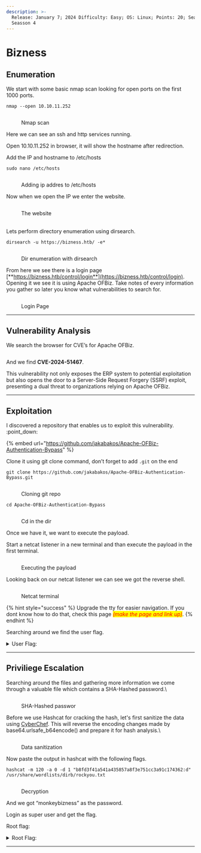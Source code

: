 ```yaml
---
description: >-
  Release: January 7; 2024 Difficulty: Easy; OS: Linux; Points: 20; Seasson:
  Seasson 4
---
```


# Bizness

## Enumeration

We start with some basic nmap scan looking for open ports on the first 1000 ports.

```
nmap --open 10.10.11.252
```

<figure><img src="../.gitbook/assets/Untitled.png" alt=""><figcaption><p>Nmap scan</p></figcaption></figure>

Here we can see an ssh and http services running.

Open 10.10.11.252 in browser, it will show the hostname after redirection.

Add the IP and hostname to /etc/hosts

```
sudo nano /etc/hosts
```

<figure><img src="../.gitbook/assets/Untitled (1).png" alt=""><figcaption><p>Adding ip addres to /etc/hosts</p></figcaption></figure>

Now when we open the IP we enter the website.

<figure><img src="../.gitbook/assets/Untitled (2).png" alt=""><figcaption><p>The website</p></figcaption></figure>

\
Lets perform directory enumeration using dirsearch.

```
dirsearch -u https://bizness.htb/ -e*
```

<figure><img src="../.gitbook/assets/Untitled (3).png" alt=""><figcaption><p>Dir enumeration with dirsearch</p></figcaption></figure>

From here we see there is a login page  [**https://bizness.htb/control/login**](https://bizness.htb/control/login). Opening it we see it is using Apache OFBiz. Take notes of every information you gather so later you know what vulnerabilities to search for.

<figure><img src="../.gitbook/assets/Untitled (4).png" alt=""><figcaption><p>Login Page</p></figcaption></figure>

***

## **Vulnerability Analysis**

We search the browser for CVE’s for Apache OFBiz.

<figure><img src="../.gitbook/assets/Untitled (5).png" alt=""><figcaption></figcaption></figure>

And we find **CVE-2024-51467**.

This vulnerability not only exposes the ERP system to potential exploitation but also opens the door to a Server-Side Request Forgery (SSRF) exploit, presenting a dual threat to organizations relying on Apache OFBiz.

***

## **Exploitation**

I discovered a repository that enables us to exploit this vulnerability. :point\_down:

{% embed url="https://github.com/jakabakos/Apache-OFBiz-Authentication-Bypass" %}

Clone it using git clone command, don’t forget to add `.git` on the end

```
git clone https://github.com/jakabakos/Apache-OFBiz-Authentication-Bypass.git
```

<figure><img src="../.gitbook/assets/Untitled (6).png" alt=""><figcaption><p>Cloning git repo</p></figcaption></figure>

```
cd Apache-OFBiz-Authentication-Bypass
```

<figure><img src="../.gitbook/assets/Untitled (7).png" alt=""><figcaption><p>Cd in the dir</p></figcaption></figure>

Once we have it, we want to execute the payload.

Start a netcat listener in a new terminal and than execute the payload in the first terminal.

<figure><img src="../.gitbook/assets/Untitled (8).png" alt=""><figcaption><p>Executing the payload</p></figcaption></figure>

Looking back on our netcat listener we can see we got the reverse shell.

<figure><img src="../.gitbook/assets/Untitled (9).png" alt=""><figcaption><p>Netcat terminal</p></figcaption></figure>

{% hint style="success" %}
Upgrade the tty for easier navigation. If you dont know how to do that, check this page _<mark style="color:red;">(make the page and link up)</mark>_.
{% endhint %}

Searching around we find the user flag.

<details>

<summary>User Flag:</summary>

f62f6868b3151990af4621e3d506a999

</details>

***

## **Priviliege Escalation**

Searching around the files and gathering more information we come through a valuable file which contains a SHA-Hashed password.\


<figure><img src="../.gitbook/assets/Untitled (10).png" alt=""><figcaption><p>SHA-Hashed passwor</p></figcaption></figure>

Before we use Hashcat for cracking the hash, let's first sanitize the data using [CyberChef](https://gchq.github.io/CyberChef/#recipe=Find_/_Replace\(%7B%27option%27:%27Regex%27,%27string%27:%27_%27%7D,%27/%27,false,false,false,false\)Find_/_Replace\(%7B%27option%27:%27Regex%27,%27string%27:%27-%27%7D,%27%2B%27,false,false,false,false\)From_Base64\(%27A-Za-z0-9%2B/%3D%27,false,false\)To_Hex\(%27None%27,0\)\&input=dVAwX1FhVkJwRFdGZW84LWRSekRxUndYUTJJ). This will reverse the encoding changes made by base64.urlsafe\_b64encode() and prepare it for hash analysis.\


<figure><img src="../.gitbook/assets/Untitled (11).png" alt=""><figcaption><p>Data sanitization</p></figcaption></figure>

Now paste the output in hashcat with the following flags.

```
hashcat -m 120 -a 0 -d 1 "b8fd3f41a541a435857a8f3e751cc3a91c174362:d" /usr/share/wordlists/dirb/rockyou.txt
```

<figure><img src="../.gitbook/assets/Untitled (12).png" alt=""><figcaption><p>Decryption</p></figcaption></figure>

And we got “monkeybizness” as the password.

Login as super user and get the flag.

Root flag:

<details>

<summary>Root Flag:</summary>

7b05c9ab49a63d33b676d2e6bdbe1895

</details>

***

